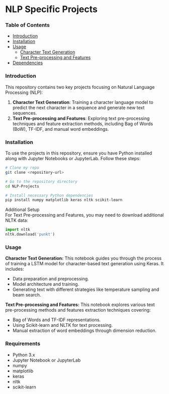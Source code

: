 # NLP Specific Projects

### Table of Contents
- [Introduction](#introduction)
- [Installation](#installation)
- [Usage](#usage)
  - [Character Text Generation](#character-text-generation)
  - [Text Pre-processing and Features](#text-pre-processing-and-features)
- [Dependencies](#dependencies)


### Introduction
This repository contains two key projects focusing on Natural Language Processing (NLP):

1. **Character Text Generation**: Training a character language model to predict the next character in a sequence and generate new text sequences.
2. **Text Pre-processing and Features**: Exploring text pre-processing techniques and feature extraction methods, including Bag of Words (BoW), TF-IDF, and manual word embeddings.

### Installation
To use the projects in this repository, ensure you have Python installed along with Jupyter Notebooks or JupyterLab. Follow these steps:

```bash
# Clone my repo
git clone <repository-url>

# Go to the repository directory
cd NLP-Projects

# Install necessary Python dependencies
pip install numpy matplotlib keras nltk scikit-learn
```
Additional Setup <br>
For Text Pre-processing and Features, you may need to download additional NLTK data:

```python
import nltk
nltk.download('punkt')
``` 


### Usage
**Character Text Generation:**
This notebook guides you through the process of training a LSTM model for character-based text generation using Keras. It includes:

* Data preparation and preprocessing.
* Model architecture and training.
* Generating text with different strategies like temperature sampling and beam search.

**Text Pre-processing and Features:**
This notebook explores various text pre-processing methods and features extraction techniques covering:

* Bag of Words and TF-IDF representations.
* Using Scikit-learn and NLTK for text processing.
* Manual extraction of word embeddings through dimension reduction.

### Requirements
- Python 3.x
- Jupyter Notebook or JupyterLab
- numpy
- matplotlib
- keras
- nltk
- scikit-learn
